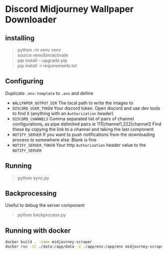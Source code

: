 # Discord Midjourney Wallpaper Downloader

## installing

> python -m venv venv \
> source venv/bin/activate \
> pip install --upgrade pip \
> pip install -r requirements.txt

## Configuring

Duplicate `.env-template` to `.env` and define

- `WALLPAPER_OUTPUT_DIR` The local path to write the images to
- `DISCORD_USER_TOKEN` Your discord token. Open discord and use dev tools to find it (anything with an `Authorization` header)
- `DISCORD_CHANNELS` Comma separated list of pairs of channel configurations, as pipe delimited pairs ie 111|channel1,222|channel2 Find these by copying the link to a channel and taking the last component
- `NOTIFY_SERVER` If you want to push notifications from the downloading process to somewhere else. Blank is fine
- `NOTIFY_SERVER_TOKEN` Your http `Authorization` header value to the `NOTIFY_SERVER`

## Running

> python sync.py

## Backprocessing

Useful to debug the server component

> python backprocess.py

## Running with docker

```sh
docker build . -name midjourney-scraper
docker run -it ./data:/app/data -v ./app/env:/app/env midjourney-scraper
```
